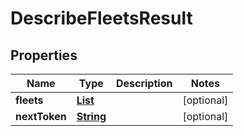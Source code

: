 

# DescribeFleetsResult


## Properties

| Name | Type | Description | Notes |
|------------ | ------------- | ------------- | -------------|
|**fleets** | [**List**](List.md) |  |  [optional] |
|**nextToken** | [**String**](String.md) |  |  [optional] |



